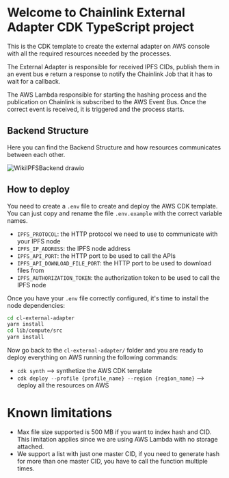 # Welcome to Chainlink External Adapter CDK TypeScript project

This is the CDK template to create the external adapter on AWS console with all the required
resources neeeded by the processes.

The External Adapter is responsible for received IPFS CIDs, publish them in an event bus e return a response
to notify the Chainlink Job that it has to wait for a callback.

The AWS Lambda responsible for starting the hashing process and the publication on Chainlink is subscribed to
the AWS Event Bus. Once the correct event is received, it is triggered and the process starts.

## Backend Structure

Here you can find the Backend Structure and how resources communicates between each other.

![WikiIPFSBackend drawio](https://user-images.githubusercontent.com/31770652/213199861-ff946eef-7708-4329-8722-139b54a604f3.png)


## How to deploy

You need to create a `.env` file to create and deploy the AWS CDK template. You can just copy and rename the 
file `.env.example` with the correct variable names.

+ `IPFS_PROTOCOL`: the HTTP protocol we need to use to communicate with your IPFS node
+ `IPFS_IP_ADDRESS`: the IPFS node address
+ `IPFS_API_PORT`: the HTTP port to be used to call the APIs
+ `IPFS_API_DOWNLOAD_FILE_PORT`: the HTTP port to be used to download files from
+ `IPFS_AUTHORIZATION_TOKEN`: the authorization token to be used to call the IPFS node

Once you have your `.env` file correctly configured, it's time to install the node dependencies:

```bash
cd cl-external-adapter
yarn install
cd lib/compute/src
yarn install
```

Now go back to the `cl-external-adapter/` folder and you are ready to deploy everything on AWS running the following commands:

+ `cdk synth` --> synthetize the AWS CDK template
+ `cdk deploy --profile {profile_name} --region {region_name}` --> deploy all the resources on AWS

# Known limitations

+ Max file size supported is 500 MB if you want to index hash and CID. This limitation applies since 
  we are using AWS Lambda with no storage attached.
+ We support a list with just one master CID, if you need to generate hash for more than one master CID, you have to call the function multiple times.
